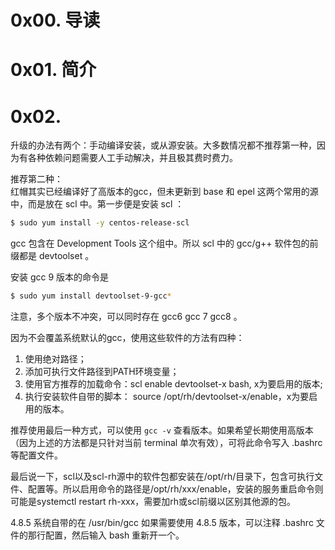 # 0x00. 导读

# 0x01. 简介

# 0x02. 

升级的办法有两个：手动编译安装，或从源安装。大多数情况都不推荐第一种，因为有各种依赖问题需要人工手动解决，并且极其费时费力。

推荐第二种：   
红帽其实已经编译好了高版本的gcc，但未更新到 base 和 epel 这两个常用的源中，而是放在 scl 中。第一步便是安装 scl ：
```bash
$ sudo yum install -y centos-release-scl
```
gcc 包含在 Development Tools 这个组中。所以 scl 中的 gcc/g++ 软件包的前缀都是 devtoolset 。

安装 gcc 9 版本的命令是
```bash
$ sudo yum install devtoolset-9-gcc*
```
注意，多个版本不冲突，可以同时存在 gcc6 gcc 7 gcc8 。   

因为不会覆盖系统默认的gcc，使用这些软件的方法有四种：

1. 使用绝对路径；
2. 添加可执行文件路径到PATH环境变量；
3. 使用官方推荐的加载命令：scl enable devtoolset-x bash, x为要启用的版本;
4. 执行安装软件自带的脚本： source /opt/rh/devtoolset-x/enable，x为要启用的版本。   

推荐使用最后一种方式，可以使用 `gcc -v` 查看版本。如果希望长期使用高版本（因为上述的方法都是只针对当前 terminal 单次有效），可将此命令写入 .bashrc 等配置文件。

最后说一下，scl以及scl-rh源中的软件包都安装在/opt/rh/目录下，包含可执行文件、配置等。所以启用命令的路径是/opt/rh/xxx/enable，安装的服务重启命令则可能是systemctl restart rh-xxx，需要加rh或scl前缀以区别其他源的包。

4.8.5 系统自带的在 /usr/bin/gcc 
如果需要使用 4.8.5 版本，可以注释 .bashrc 文件的那行配置，然后输入 bash 重新开一个。

